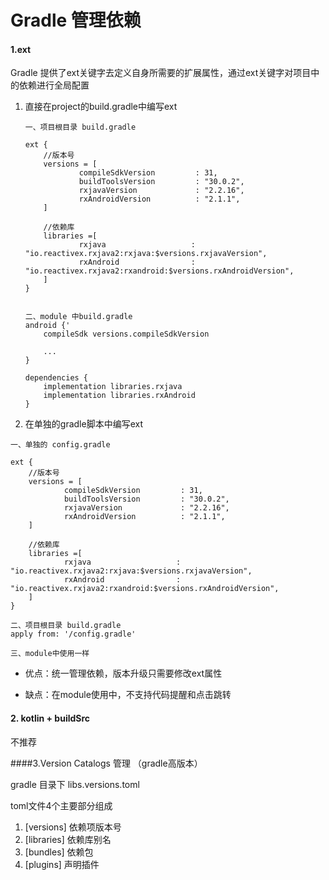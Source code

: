 # Gradle 管理依赖

#### 1.ext

Gradle 提供了ext关键字去定义自身所需要的扩展属性，通过ext关键字对项目中的依赖进行全局配置

1. 直接在project的build.gradle中编写ext

   ```
   一、项目根目录 build.gradle
   
   ext {
       //版本号
       versions = [
               compileSdkVersion         : 31,
               buildToolsVersion         : "30.0.2",
               rxjavaVersion             : "2.2.16",
               rxAndroidVersion          : "2.1.1",
       ]
   
       //依赖库
       libraries =[
               rxjava                   : "io.reactivex.rxjava2:rxjava:$versions.rxjavaVersion",
               rxAndroid                : "io.reactivex.rxjava2:rxandroid:$versions.rxAndroidVersion",
       ]
   }
   
   
   二、module 中build.gradle
   android {'
       compileSdk versions.compileSdkVersion
   
       ...
   }
   
   dependencies {
       implementation libraries.rxjava
       implementation libraries.rxAndroid
   }
   ```

   

2. 在单独的gradle脚本中编写ext

```
一、单独的 config.gradle

ext {
    //版本号
    versions = [
            compileSdkVersion         : 31,
            buildToolsVersion         : "30.0.2",
            rxjavaVersion             : "2.2.16",
            rxAndroidVersion          : "2.1.1",
    ]

    //依赖库
    libraries =[
            rxjava                   : "io.reactivex.rxjava2:rxjava:$versions.rxjavaVersion",
            rxAndroid                : "io.reactivex.rxjava2:rxandroid:$versions.rxAndroidVersion",
    ]
}

二、项目根目录 build.gradle
apply from: '/config.gradle'

三、module中使用一样
```

* 优点：统一管理依赖，版本升级只需要修改ext属性

* 缺点：在module使用中，不支持代码提醒和点击跳转

#### 2. kotlin + buildSrc

不推荐



####3.Version Catalogs 管理 （gradle高版本）

gradle 目录下 libs.versions.toml

toml文件4个主要部分组成

1. [versions] 依赖项版本号
2. [libraries] 依赖库别名
3. [bundles] 依赖包
4. [plugins] 声明插件